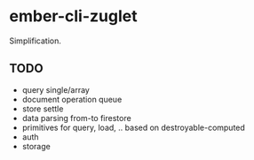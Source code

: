 # ember-cli-zuglet

Simplification.

## TODO

* query single/array
* document operation queue
* store settle
* data parsing from-to firestore
* primitives for query, load, .. based on destroyable-computed
* auth
* storage
